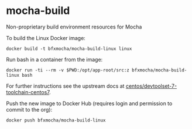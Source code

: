 # mocha-build
Non-proprietary build environment resources for Mocha

To build the Linux Docker image:

    docker build -t bfxmocha/mocha-build-linux linux

Run bash in a container from the image:

    docker run -ti --rm -v $PWD:/opt/app-root/src:z bfxmocha/mocha-build-linux bash

For further instructions see the upstream docs at [centos/devtoolset-7-toolchain-centos7](https://hub.docker.com/r/centos/devtoolset-7-toolchain-centos7/).

Push the new image to Docker Hub (requires login and permission to
commit to the org):

    docker push bfxmocha/mocha-build-linux

